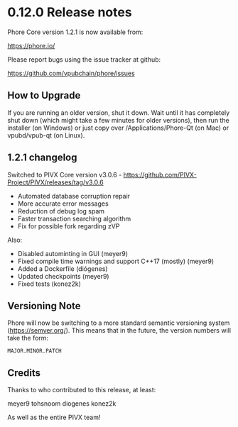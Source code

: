0.12.0 Release notes
====================


Phore Core version 1.2.1 is now available from:

  https://phore.io/

Please report bugs using the issue tracker at github:

  https://github.com/vpubchain/phore/issues


How to Upgrade
--------------

If you are running an older version, shut it down. Wait until it has completely
shut down (which might take a few minutes for older versions), then run the
installer (on Windows) or just copy over /Applications/Phore-Qt (on Mac) or
vpubd/vpub-qt (on Linux).


1.2.1 changelog
----------------

Switched to PIVX Core version v3.0.6 - https://github.com/PIVX-Project/PIVX/releases/tag/v3.0.6
- Automated database corruption repair
- More accurate error messages
- Reduction of debug log spam
- Faster transaction searching algorithm
- Fix for possible fork regarding zVP

Also:
- Disabled autominting in GUI (meyer9)
- Fixed compile time warnings and support C++17 (mostly) (meyer9)
- Added a Dockerfile (diógenes)
- Updated checkpoints (meyer9)
- Fixed tests (konez2k)


Versioning Note
---------------

Phore will now be switching to a more standard semantic versioning
system (https://semver.org/). This means that in the future, the version numbers
will take the form:

    MAJOR.MINOR.PATCH

Credits
--------

Thanks to who contributed to this release, at least:

meyer9
tohsnoom
diogenes
konez2k

As well as the entire PIVX team!
